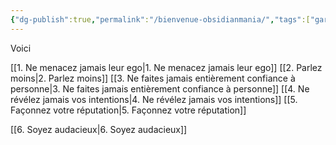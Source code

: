 ```yaml
---
{"dg-publish":true,"permalink":"/bienvenue-obsidianmania/","tags":["gardenEntry"],"noteIcon":""}
---
```


Voici

[[1. Ne menacez jamais leur ego\|1. Ne menacez jamais leur ego]]
[[2. Parlez moins\|2. Parlez moins]]
[[3. Ne faites jamais entièrement confiance à personne\|3. Ne faites jamais entièrement confiance à personne]]
[[4. Ne révélez jamais vos intentions\|4. Ne révélez jamais vos intentions]]
[[5. Façonnez votre réputation\|5. Façonnez votre réputation]]

[[6. Soyez audacieux\|6. Soyez audacieux]]

